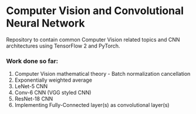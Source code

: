 # Computer Vision and Convolutional Neural Network

Repository to contain common Computer Vision related topics and CNN architectures using TensorFlow 2 and PyTorch.


### Work done so far:
1. Computer Vision mathematical theory - Batch normalization cancellation
2. Exponentially weighted average
3. LeNet-5 CNN
4. Conv-6 CNN (VGG styled CNN)
5. ResNet-18 CNN
6. Implementing Fully-Connected layer(s) as convolutional layer(s)
